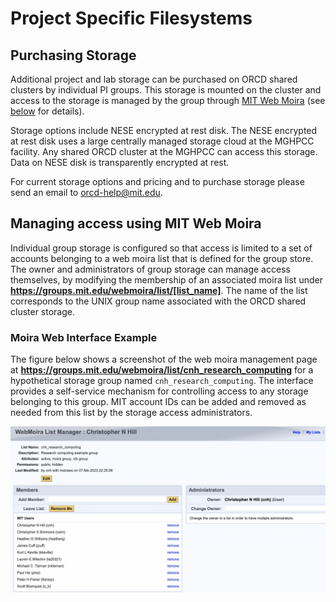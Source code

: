 # Project Specific Filesystems

## Purchasing Storage

Additional project and lab storage can be purchased on ORCD shared clusters by individual
PI groups. This storage is mounted on the cluster and access to the storage is managed 
by the group through [MIT Web Moira](https://groups.mit.edu/webmoira/) (see [below](#managing-access-using-mit-web-moira) for details).

<!--
Current pricing for storage is

| Storage Type      | Pricing | Duration | Backup |
| ----------- | ----------- |----------- |----------- |
| NESE encrypted at rest <br>  disk.      | $2.50/month <br> 50TB minimum, <br>   10TB increments. |12 month <br> minimum.| No automated backup. |
-->

<!--
TODO: List general storage options here? Or leave it out?
-->

Storage options include NESE encrypted at rest disk. The NESE encrypted at rest disk uses a large centrally managed storage cloud at the MGHPCC
facility. Any shared ORCD cluster at the MGHPCC can access this storage. Data on NESE disk
is transparently encrypted at rest.

For current storage options and pricing and to purchase storage please send an email to <orcd-help@mit.edu>.

## Managing access using MIT Web Moira

Individual group storage is configured so that access is limited to a set
of accounts belonging to a web moira list that is defined for the group
store. The owner and administrators of group storage can manage
access themselves, by modifying the membership of an associated moira list
under **https://groups.mit.edu/webmoira/list/[list_name]**. The name of the
list corresponds to the UNIX group name associated with the ORCD shared 
cluster storage.

### Moira Web Interface Example

The figure below shows a screenshot of the web moira management page at
**https://groups.mit.edu/webmoira/list/cnh_research_computing** for a hypothetical
storage group named ``cnh_research_computing``. The interface provides a 
self-service mechanism for controlling access to any storage belonging to
this group. MIT account IDs can be added and 
removed as needed from this list by the storage access administrators.

![Screen shot of Moira interface](moira-example.jpg)